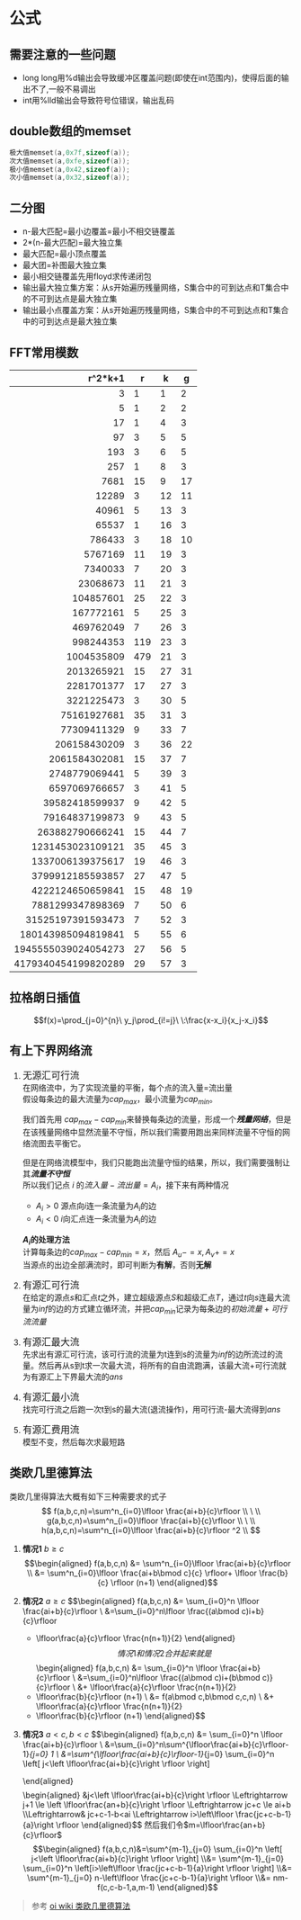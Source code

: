 <script type="text/javascript" src="http://cdn.mathjax.org/mathjax/latest/MathJax.js?config=default"></script>
# 公式
## 需要注意的一些问题
+ long long用%d输出会导致缓冲区覆盖问题(即使在int范围内)，使得后面的输出不了,一般不易调出
+ int用%lld输出会导致符号位错误，输出乱码
## double数组的memset
~~~ c++
极大值memset(a,0x7f,sizeof(a));
次大值memset(a,0xfe,sizeof(a));
极小值memset(a,0x42,sizeof(a));
次小值memset(a,0x32,sizeof(a));
~~~
## 二分图
* n-最大匹配=最小边覆盖=最小不相交链覆盖
* 2*(n-最大匹配)=最大独立集
* 最大匹配=最小顶点覆盖
* 最大团=补图最大独立集
* 最小相交链覆盖先用floyd求传递闭包
* 输出最大独立集方案：从s开始遍历残量网络，S集合中的可到达点和T集合中的不可到达点是最大独立集
* 输出最小点覆盖方案：从s开始遍历残量网络，S集合中的不可到达点和T集合中的可到达点是最大独立集
## FFT常用模数
| r^2*k+1 | r | k | g |
| --: | -- | -- | -- |
|3|	1|1	|2|
|5|	1|	2|	2|
|17|	1|	4|	3|
|97|	3|	5|	5|
|193|	3|	6|	5|
|257|	1|	8|	3|
|7681|	15|	9|	17|
|12289|	3|	12|	11|
|40961|	5|	13|	3|
|65537|	1|	16|	3|
|786433|	3|	18|	10|
|5767169|	11|	19|	3|
|7340033|	7|	20|	3|
|23068673|	11|	21|	3|
|104857601|	25|	22|	3|
|167772161|	5|	25|	3|
|469762049|	7|	26|	3|
|998244353|	119|	23|	3|
|1004535809|	479|   21|	3|
|2013265921|	15|	27|	31|
|2281701377|	17|	27|	3|
|3221225473|	3|	30|	5|
|75161927681|	35|	31|	3|
|77309411329|	9|	33|	7|
|206158430209|	3|	36|	22|
|2061584302081|	15|	37|	7|
|2748779069441|	5|	39|	3|
|6597069766657|	3|	41|	5|
|39582418599937|	9|	42|	5|
|79164837199873|	9|	43|	5|
|263882790666241|	15|	44|	7|
|1231453023109121|	35|	45|	3|
|1337006139375617|	19|	46|	3|
|3799912185593857|	27|	47|	5|
|4222124650659841|	15|	48|	19|
|7881299347898369|	7|	50|	6|
|31525197391593473|	7|	52|	3|
|180143985094819841|	5|	55|	6|
|1945555039024054273|	27|	56|	5|
|4179340454199820289|	29|	57|	3|
## 拉格朗日插值
$$f(x)=\prod_{j=0}^{n}\ y_j\prod_{i!=j}\ \:\frac{x-x_i}{x_j-x_i}$$
## 有上下界网络流
1. <big> 无源汇可行流 </big> <br>
   在网络流中，为了实现流量的平衡，每个点的流入量=流出量<br>
   假设每条边的最大流量为$cap_{max}$，最小流量为$cap_{min}$。  

   我们首先用 $cap_{max}-cap_{min}$来替换每条边的流量，形成一个***残量网络***，但是在该残量网络中显然流量不守恒，所以我们需要用跑出来同样流量不守恒的网络流图去平衡它。

   但是在网络流模型中，我们只能跑出流量守恒的结果，所以，我们需要强制让其***流量不守恒***  
   所以我们记点 $i$ 的$流入量-流出量=A_i$，接下来有两种情况
   + $A_i>0$  源点向$i$连一条流量为$A_i$的边
   + $A_i<0$  $i$向汇点连一条流量为$A_i$的边
    
   **$A_i$的处理方法**  
   计算每条边的$cap_{max}-cap_{min}=x$，然后
   $A_u-=x,A_v+=x$  
   当源点的出边全部满流时，即可判断为**有解**，否则**无解**
2. <big> 有源汇可行流 </big>  
   在给定的源点$s$和汇点$t$之外，建立超级源点$S$和超级汇点$T$，通过$t$向$s$连最大流量为$inf$的边的方式建立循环流，并把$cap_{min}$记录为每条边的$初始流量+可行流流量$
3. <big> 有源汇最大流 </big>  
   先求出有源汇可行流，该可行流的流量为t连到s的流量为$inf$的边所流过的流量。然后再从s到t求一次最大流，将所有的自由流跑满，该最大流+可行流就为有源汇上下界最大流的$ans$
4. <big> 有源汇最小流 </big>  
   找完可行流之后跑一次t到s的最大流(退流操作)，用可行流-最大流得到$ans$
5. <big> 有源汇费用流 </big>  
   模型不变，然后每次求最短路  
## 类欧几里德算法
类欧几里得算法大概有如下三种需要求的式子
$$ f(a,b,c,n)=\sum^n_{i=0}\lfloor \frac{ai+b}{c}\rfloor \\ \ \\
g(a,b,c,n)=\sum^n_{i=0}\lfloor \frac{ai+b}{c}\rfloor \\ \ \\
h(a,b,c,n)=\sum^n_{i=0}\lfloor \frac{ai+b}{c}\rfloor ^2 \\
$$
1. **情况1** $b \ge c$
   $$\begin{aligned}
   f(a,b,c,n) &= \sum^n_{i=0}\lfloor \frac{ai+b}{c}\rfloor
    \\ &= \sum^n_{i=0}\lfloor \frac{ai+b\bmod c}{c} \rfloor+ 
   \lfloor \frac{b}{c} \rfloor (n+1)
   \end{aligned}$$
2. **情况2** $a \ge c$ 
   $$\begin{aligned}
   f(a,b,c,n) &= \sum_{i=0}^n \lfloor \frac{ai+b}{c}\rfloor 
   \\ &=\sum_{i=0}^n\lfloor \frac{(a\bmod c)i+b}{c}\rfloor
   + \lfloor\frac{a}{c}\rfloor \frac{n(n+1)}{2} 
   \end{aligned}$$
   情况1和情况2合并起来就是
$$\begin{aligned}
   f(a,b,c,n) &= \sum_{i=0}^n \lfloor \frac{ai+b}{c}\rfloor 
   \\ &=\sum_{i=0}^n\lfloor \frac{(a\bmod c)i+(b\bmod c)}{c}\rfloor
   \\ &+ \lfloor\frac{a}{c}\rfloor \frac{n(n+1)}{2} 
   + \lfloor\frac{b}{c}\rfloor (n+1)
   \\ &= f(a\bmod c,b\bmod c,c,n)
   \\ &+ \lfloor\frac{a}{c}\rfloor \frac{n(n+1)}{2} 
   + \lfloor\frac{b}{c}\rfloor (n+1)
   \end{aligned}$$
3. **情况3** $a<c,b<c$
   $$\begin{aligned}
   f(a,b,c,n) &= \sum_{i=0}^n \lfloor \frac{ai+b}{c}\rfloor 
   \\ &=\sum_{i=0}^n\sum^{\lfloor\frac{ai+b}{c}\rfloor-1}_{j=0} 1
   \\ &=\sum^{\lfloor\frac{ai+b}{c}\rfloor-1}_{j=0}
   \sum_{i=0}^n \left[ j<\left \lfloor\frac{ai+b}{c}\right \rfloor \right]

   \end{aligned}$$
   $$\begin{aligned}
   &j<\left \lfloor\frac{ai+b}{c}\right \rfloor \Leftrightarrow 
   j+1 \le \left \lfloor\frac{an+b}{c}\right \rfloor \Leftrightarrow
   jc+c \le ai+b  
   \\\Leftrightarrow& jc+c-1-b<ai
   \Leftrightarrow 
   i>\left\lfloor \frac{jc+c-b-1}{a}\right \rfloor 
   \end{aligned}$$
   然后我们令$m=\lfloor\frac{an+b}{c}\rfloor$
   $$\begin{aligned}
   f(a,b,c,n)&=\sum^{m-1}_{j=0}
   \sum_{i=0}^n \left[ j<\left \lfloor\frac{ai+b}{c}\right \rfloor \right]
   \\&= \sum^{m-1}_{j=0}
   \sum_{i=0}^n \left[i>\left\lfloor \frac{jc+c-b-1}{a}\right \rfloor \right]
   \\&= \sum^{m-1}_{j=0}
   n-\left\lfloor \frac{jc+c-b-1}{a}\right \rfloor
   \\&= nm-f(c,c-b-1,a,m-1)
   \end{aligned}$$
> 参考
> [oi wiki 类欧几里德算法](https://oi-wiki.org/math/euclidean/)